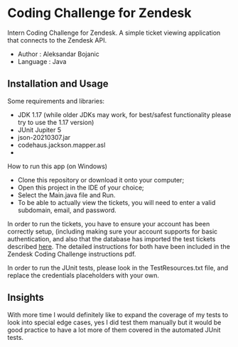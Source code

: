 # Coding Challenge for Zendesk
Intern Coding Challenge for Zendesk. A simple ticket viewing application that connects to the Zendesk API.

* Author : Aleksandar Bojanic
* Language : Java

## Installation and Usage

Some requirements and libraries:

* JDK 1.17 (while older JDKs may work, for best/safest functionality please try to use the 1.17 version)
* JUnit Jupiter 5
* json-20210307.jar
* codehaus.jackson.mapper.asl
* 
How to run this app (on Windows)
* Clone this repository or download it onto your computer;
* Open this project in the IDE of your choice;
* Select the Main.java file and Run. 
* To be able to actually view the tickets, you will need to enter a valid subdomain, email, and password.


In order to run the tickets, you have to ensure your account has been correctly setup, (including making sure your account supports for basic authentication, and also that the database has imported the test tickets described [here](https://gist.github.com/svizzari/c7ffed8e10d3a456b40ac9d18f34289c). The detailed instructions for both have been included in the Zendesk Coding Challenge instructions pdf.

In order to run the JUnit tests, please look in the TestResources.txt file, and replace the credentials placeholders with your own.


## Insights
With more time I would definitely like to expand the coverage of my tests to look into special edge cases, yes I did test them manually but it would be good practice to have a lot more of them covered in the automated JUnit tests.
